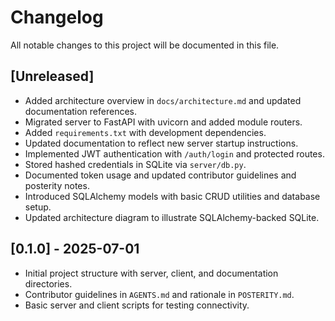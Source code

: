 # Changelog

All notable changes to this project will be documented in this file.

## [Unreleased]
- Added architecture overview in `docs/architecture.md` and updated
  documentation references.
- Migrated server to FastAPI with uvicorn and added module routers.
- Added `requirements.txt` with development dependencies.
- Updated documentation to reflect new server startup instructions.
- Implemented JWT authentication with `/auth/login` and protected routes.
- Stored hashed credentials in SQLite via `server/db.py`.
- Documented token usage and updated contributor guidelines and posterity notes.
- Introduced SQLAlchemy models with basic CRUD utilities and database setup.
- Updated architecture diagram to illustrate SQLAlchemy-backed SQLite.

## [0.1.0] - 2025-07-01
- Initial project structure with server, client, and documentation directories.
- Contributor guidelines in `AGENTS.md` and rationale in `POSTERITY.md`.
- Basic server and client scripts for testing connectivity.
